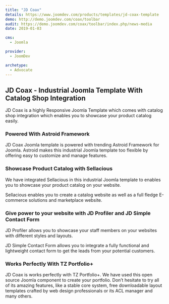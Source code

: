 ```yaml
---
title: "JD Coax"
details: https://www.joomdev.com/products/templates/jd-coax-template
demo: http://demo.joomdev.com/coax/toolbar
audit: https://demo.joomdev.com/coax/toolbar/index.php/news-media
date: 2019-01-03

cms: 
  - Joomla

provider:
  - JoomDev

archetype:
  - Advocate
---
```


## JD Coax - Industrial Joomla Template With Catalog Shop Integration

JD Coax is a highly Responsive Joomla Template which comes with catalog shop integration which enables you to showcase your product catalog easily.

### Powered With Astroid Framework

JD Coax Joomla template is powered with trending Astroid Framework for Joomla. Astroid makes this industrial Joomla template too flexible by offering easy to customize and manage features.

### Showcase Product Catalog with Sellacious

We have integrated Sellacious in this industrial Joomla template to enables you to showcase your product catalog on your website.

Sellacious enables you to create a catalog website as well as a full fledge E-commerce solutions and marketplace website.

### Give power to your website with JD Profiler and JD Simple Contact Form

JD Profiler allows you to showcase your staff members on your websites with different styles and layouts.

JD Simple Contact Form allows you to integrate a fully functional and lightweight contact form to get the leads from your potential customers.

### Works Perfectly With TZ Portfolio+

JD Coax is works perfectly with TZ Portfolio+. We have used this open source Joomla component to create your portfolio. Don’t hesitate to try all of its amazing features, like a stable core system, free downloadable layout templates crafted by web design professionals or its ACL manager and many others.
